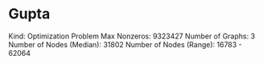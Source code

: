 # Gupta

Kind: Optimization Problem
Max Nonzeros: 9323427
Number of Graphs: 3
Number of Nodes (Median): 31802
Number of Nodes (Range): 16783 - 62064